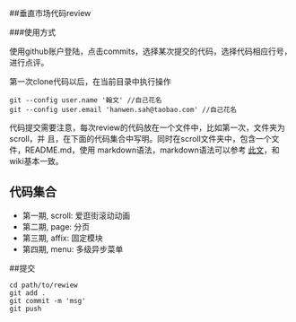 ##垂直市场代码review

###使用方式

使用github账户登陆，点击commits，选择某次提交的代码，选择代码相应行号，进行点评。

第一次clone代码以后，在当前目录中执行操作

```
git --config user.name '翰文' //自己花名
git --config user.email 'hanwen.sah@taobao.com' //自己花名
```

代码提交需要注意，每次review的代码放在一个文件中，比如第一次，文件夹为scroll，并
且，在下面的代码集合中写明。同时在scroll文件夹中，包含一个文件，README.md，使用
markdown语法，markdown语法可以参考
[此文](http://ued.taobao.com/blog/2012/07/03/getting-started-with-markdown/)，和wiki基本一致。

## 代码集合

- 第一期, scroll: 爱逛街滚动动画
- 第二期, page:  分页
- 第三期, affix: 固定模块
- 第四期, menu: 多级异步菜单

##提交

```
cd path/to/rewiew
git add .
git commit -m 'msg'
git push
```